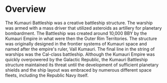 # Overview
The Kumauri Battleship was a creative battleship structure.
The warship was armed with a mass driver that utilized asteroids as artillery for planetary bombardment.
The  Battleship was created around 10,000 BBY by the Kumauri Empire in what were then the Outer Rim Territories.
The structure was originally designed in the frontier systems of Kumauri space and named after the empire's ruler, Vall Kumauri.
The final line in the string of warships was the Cal-class battleship.
Although the Kumauri Empire was quickly overpowered by the Galactic Republic, the Kumauri Battleship structure maintained its threat until the development of sufficient planetary shields and the ship layout was embraced by numerous different space fleets, including the Republic Navy itself.